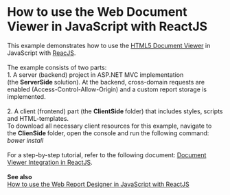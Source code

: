 # How to use the Web Document Viewer in JavaScript with ReactJS


This example demonstrates how to use the <a href="https://documentation.devexpress.com/XtraReports/17738/Concepts/Publishing-Reports/Document-Viewer-Platform-Specifics/ASP-NET/HTML5-Document-Viewer">HTML5 Document Viewer</a> in JavaScript with <a href="https://reactjs.org/">ReacJS</a>.<br><br>The example consists of two parts: <br>1. A server (backend) project in ASP.NET MVC implementation (the <strong>ServerSide </strong>solution). At the backend, cross-domain requests are enabled (Access-Control-Allow-Origin) and a custom report storage is implemented.<br><br>2. A client (frontend) part (the <strong>ClientSide </strong>folder) that includes styles, scripts and HTML-templates. <br>To download all necessary client resources for this example, navigate to the <strong>ClienSide </strong>folder, open the console and run the following command:<br><em>bower install<br><br></em>For a step-by-step tutorial, refer to the following document: <a href="https://documentation.devexpress.com/XtraReports/119338/Creating-End-User-Reporting-Applications/Web-Reporting/Using-Reporting-Controls-in-JS/Document-Viewer-Integration-in-ReactJS">Document Viewer Integration in ReactJS</a>.<br><br><strong>See also<br></strong><a href="https://www.devexpress.com/Support/Center/p/T561295">How to use the Web Report Designer in JavaScript with ReactJS</a>

<br/>


